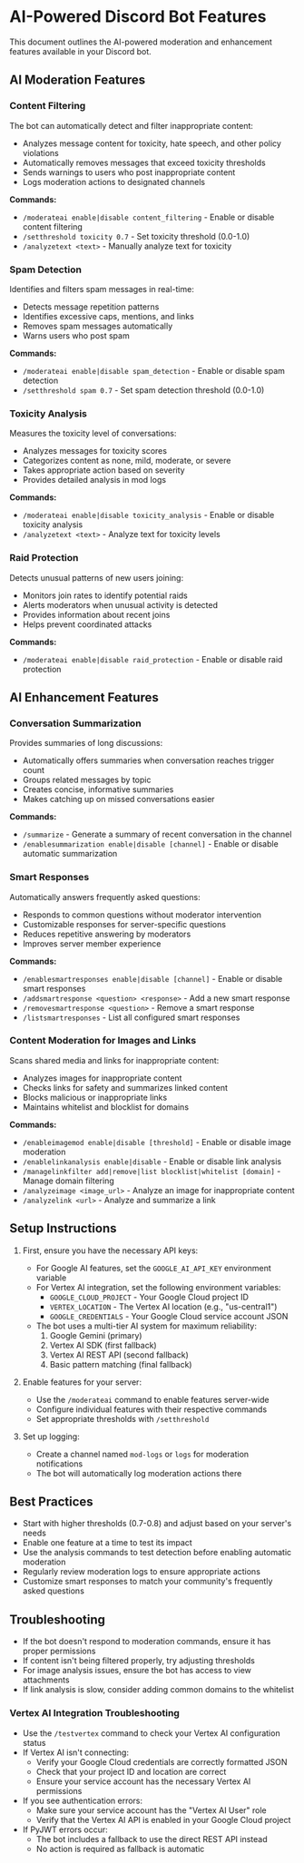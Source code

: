 # AI-Powered Discord Bot Features

This document outlines the AI-powered moderation and enhancement features available in your Discord bot.

## AI Moderation Features

### Content Filtering

The bot can automatically detect and filter inappropriate content:
- Analyzes message content for toxicity, hate speech, and other policy violations
- Automatically removes messages that exceed toxicity thresholds
- Sends warnings to users who post inappropriate content
- Logs moderation actions to designated channels

**Commands:**
- `/moderateai enable|disable content_filtering` - Enable or disable content filtering
- `/setthreshold toxicity 0.7` - Set toxicity threshold (0.0-1.0)
- `/analyzetext <text>` - Manually analyze text for toxicity

### Spam Detection

Identifies and filters spam messages in real-time:
- Detects message repetition patterns
- Identifies excessive caps, mentions, and links
- Removes spam messages automatically
- Warns users who post spam

**Commands:**
- `/moderateai enable|disable spam_detection` - Enable or disable spam detection
- `/setthreshold spam 0.7` - Set spam detection threshold (0.0-1.0)

### Toxicity Analysis

Measures the toxicity level of conversations:
- Analyzes messages for toxicity scores
- Categorizes content as none, mild, moderate, or severe
- Takes appropriate action based on severity
- Provides detailed analysis in mod logs

**Commands:**
- `/moderateai enable|disable toxicity_analysis` - Enable or disable toxicity analysis
- `/analyzetext <text>` - Analyze text for toxicity levels

### Raid Protection

Detects unusual patterns of new users joining:
- Monitors join rates to identify potential raids
- Alerts moderators when unusual activity is detected
- Provides information about recent joins
- Helps prevent coordinated attacks

**Commands:**
- `/moderateai enable|disable raid_protection` - Enable or disable raid protection

## AI Enhancement Features

### Conversation Summarization

Provides summaries of long discussions:
- Automatically offers summaries when conversation reaches trigger count
- Groups related messages by topic
- Creates concise, informative summaries
- Makes catching up on missed conversations easier

**Commands:**
- `/summarize` - Generate a summary of recent conversation in the channel
- `/enablesummarization enable|disable [channel]` - Enable or disable automatic summarization

### Smart Responses

Automatically answers frequently asked questions:
- Responds to common questions without moderator intervention
- Customizable responses for server-specific questions
- Reduces repetitive answering by moderators
- Improves server member experience

**Commands:**
- `/enablesmartresponses enable|disable [channel]` - Enable or disable smart responses
- `/addsmartresponse <question> <response>` - Add a new smart response
- `/removesmartresponse <question>` - Remove a smart response
- `/listsmartresponses` - List all configured smart responses

### Content Moderation for Images and Links

Scans shared media and links for inappropriate content:
- Analyzes images for inappropriate content
- Checks links for safety and summarizes linked content
- Blocks malicious or inappropriate links
- Maintains whitelist and blocklist for domains

**Commands:**
- `/enableimagemod enable|disable [threshold]` - Enable or disable image moderation
- `/enablelinkanalysis enable|disable` - Enable or disable link analysis
- `/managelinkfilter add|remove|list blocklist|whitelist [domain]` - Manage domain filtering
- `/analyzeimage <image_url>` - Analyze an image for inappropriate content
- `/analyzelink <url>` - Analyze and summarize a link

## Setup Instructions

1. First, ensure you have the necessary API keys:
   - For Google AI features, set the `GOOGLE_AI_API_KEY` environment variable
   - For Vertex AI integration, set the following environment variables:
     - `GOOGLE_CLOUD_PROJECT` - Your Google Cloud project ID
     - `VERTEX_LOCATION` - The Vertex AI location (e.g., "us-central1")
     - `GOOGLE_CREDENTIALS` - Your Google Cloud service account JSON
   - The bot uses a multi-tier AI system for maximum reliability:
     1. Google Gemini (primary)
     2. Vertex AI SDK (first fallback)
     3. Vertex AI REST API (second fallback)
     4. Basic pattern matching (final fallback)

2. Enable features for your server:
   - Use the `/moderateai` command to enable features server-wide
   - Configure individual features with their respective commands
   - Set appropriate thresholds with `/setthreshold`

3. Set up logging:
   - Create a channel named `mod-logs` or `logs` for moderation notifications
   - The bot will automatically log moderation actions there

## Best Practices

- Start with higher thresholds (0.7-0.8) and adjust based on your server's needs
- Enable one feature at a time to test its impact
- Use the analysis commands to test detection before enabling automatic moderation
- Regularly review moderation logs to ensure appropriate actions
- Customize smart responses to match your community's frequently asked questions

## Troubleshooting

- If the bot doesn't respond to moderation commands, ensure it has proper permissions
- If content isn't being filtered properly, try adjusting thresholds
- For image analysis issues, ensure the bot has access to view attachments
- If link analysis is slow, consider adding common domains to the whitelist

### Vertex AI Integration Troubleshooting

- Use the `/testvertex` command to check your Vertex AI configuration status
- If Vertex AI isn't connecting:
  - Verify your Google Cloud credentials are correctly formatted JSON
  - Check that your project ID and location are correct
  - Ensure your service account has the necessary Vertex AI permissions
- If you see authentication errors:
  - Make sure your service account has the "Vertex AI User" role
  - Verify that the Vertex AI API is enabled in your Google Cloud project
- If PyJWT errors occur:
  - The bot includes a fallback to use the direct REST API instead
  - No action is required as fallback is automatic